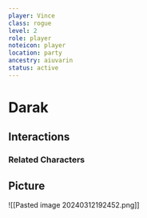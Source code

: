 ```yaml
---
player: Vince
class: rogue
level: 2
role: player
noteicon: player
location: party
ancestry: aiuvarin
status: active
---
```


# Darak

## Interactions


### Related Characters

## Picture
![[Pasted image 20240312192452.png]]
